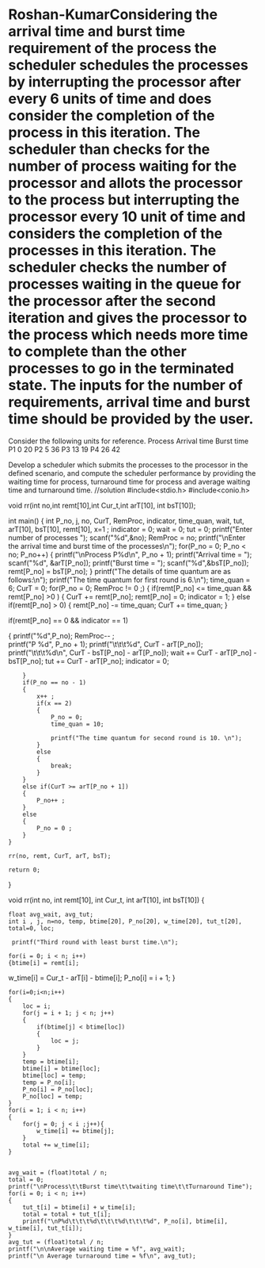 # Roshan-KumarConsidering the arrival time and burst time requirement of the process the scheduler schedules the processes by interrupting the processor after every 6 units of time and does consider the completion of the process in this iteration. The scheduler than checks for the number of process waiting for the processor and allots the processor to the process but interrupting the processor every 10 unit of time and considers the completion of the processes in this iteration. The scheduler checks the number of processes waiting in the queue for the processor after the second iteration and gives the processor to the process which needs more time to complete than the other processes to go in the terminated state. The inputs for the number of requirements, arrival time and burst time should be provided by the user.

Consider the following units for reference.
Process	Arrival time	Burst time
P1	0	20
P2	5	36
P3	13	19
P4	26	42

Develop a scheduler which submits the processes to the processor in the defined scenario, and compute the scheduler performance by providing the waiting time for process, turnaround time for process and average waiting time and turnaround time.
//solution
#include<stdio.h> 
#include<conio.h>

void rr(int no,int remt[10],int Cur_t,int arT[10], int bsT[10]);

int main() 
{
    int P_no, j, no, CurT, RemProc, indicator, time_quan, wait, tut, arT[10], bsT[10], remt[10], x=1 ;
    indicator = 0;
    wait = 0;
    tut = 0;
    printf("Enter number of processes "); 
    scanf("%d",&no);
    RemProc = no;
    printf("\nEnter the arrival time and burst time of the processes\n");
    for(P_no = 0; P_no < no; P_no++) 
    {
        printf("\nProcess P%d\n", P_no + 1);
        printf("Arrival time = "); 
        scanf("%d", &arT[P_no]);
        printf("Burst time = "); 
        scanf("%d",&bsT[P_no]); 
        remt[P_no] = bsT[P_no]; 
    } 
    printf("The details of time quantum are as follows:\n");
    printf("The time quantum for first round is 6.\n"); 
    time_quan = 6;
    CurT = 0;
    for(P_no = 0; RemProc != 0 ;) 
    {
        if(remt[P_no] <= time_quan && remt[P_no] >0 )
        { 
            CurT += remt[P_no]; 
            remt[P_no] = 0; 
            indicator = 1; 
        } 
        else if(remt[P_no] > 0)
        { 
            remt[P_no] -= time_quan; 
            CurT += time_quan;
        } 

if(remt[P_no] == 0 && indicator == 1)           
       
 { printf("%d",P_no);
            RemProc-- ;             
            printf("P %d", P_no + 1); 
            printf("\t\t\t%d", CurT - arT[P_no]);
            printf("\t\t\t%d\n", CurT - bsT[P_no] - arT[P_no]);
            wait += CurT - arT[P_no] - bsT[P_no]; 
            tut += CurT - arT[P_no]; 
            indicator = 0; 
                       
        } 
        if(P_no == no - 1)
        {
            x++ ;
            if(x == 2)
            {
                P_no = 0;
                time_quan = 10;
                
                printf("The time quantum for second round is 10. \n");
            }
            else
            {
                break;
            }
        }
        else if(CurT >= arT[P_no + 1])
        {
            P_no++ ;
        }
        else
        {
            P_no = 0 ;
        }
    }
    
    rr(no, remt, CurT, arT, bsT);
    
    return 0;
}

void rr(int no, int remt[10], int Cur_t, int arT[10], int bsT[10])
{
    
    float avg_wait, avg_tut;
    int i , j, n=no, temp, btime[20], P_no[20], w_time[20], tut_t[20], total=0, loc;
    
     printf("Third round with least burst time.\n");
    
    for(i = 0; i < n; i++)
    {btime[i] = remt[i];
       
 
w_time[i] = Cur_t - arT[i] - btime[i];
        P_no[i] = i + 1;
    }
    
    for(i=0;i<n;i++)
    {
        loc = i;
        for(j = i + 1; j < n; j++)
        {
            if(btime[j] < btime[loc])
            {
                loc = j;
            }
        }
        temp = btime[i];
        btime[i] = btime[loc];
        btime[loc] = temp;
        temp = P_no[i];
        P_no[i] = P_no[loc];
        P_no[loc] = temp;
    }
    for(i = 1; i < n; i++)
    {
        for(j = 0; j < i ;j++){
            w_time[i] += btime[j];
        }
        total += w_time[i];
    }
    
 
    avg_wait = (float)total / n;
    total = 0;
    printf("\nProcess\t\tBurst time\t\twaiting time\t\tTurnaround Time");
    for(i = 0; i < n; i++)
    {
        tut_t[i] = btime[i] + w_time[i];
        total = total + tut_t[i];
        printf("\nP%d\t\t\t%d\t\t\t%d\t\t\t%d", P_no[i], btime[i], w_time[i], tut_t[i]);
    }
    avg_tut = (float)total / n;
    printf("\n\nAverage waiting time = %f", avg_wait);
    printf("\n Average turnaround time = %f\n", avg_tut);
